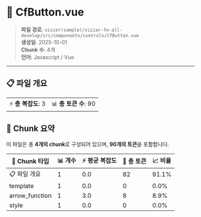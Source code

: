 # 📄 CfButton.vue

> **파일 경로**: `vizier(sample)/vizier-fe-all-develop/src/components/controls/CfButton.vue`  
> **생성일**: 2025-10-01  
> **Chunk 수**: 4개  
> **언어**: Javascript / Vue
---





## 📋 파일 개요

| | |
|--|--|
| ⚡ **총 복잡도**: 3 | 📊 **총 토큰 수**: 90 |






## 🧩 Chunk 요약

이 파일은 총 **4개의 chunk**로 구성되어 있으며, **90개의 토큰**을 포함합니다.

| 🧩 Chunk 타입 | 📊 개수 | ⚡ 평균 복잡도 | 📝 총 토큰 | 📈 비율 |
|---------------|--------|-------------|----------|--------|
| 📋 파일 개요 | 1 | 0.0 | 82 | 91.1% |
| template | 1 | 0.0 | 0 | 0.0% |
| arrow_function | 1 | 3.0 | 8 | 8.9% |
| style | 1 | 0.0 | 0 | 0.0% |

